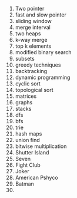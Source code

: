 1. Two pointer
2. fast and slow pointer
3. sliding window
4. merge interval
5. two heaps
6. k-way merge
7. top k elements
8. modified binary search
9. subsets
10. greedy techniques
11. backtracking
12. dynamic programming
13. cyclic sort
14. topological sort
15. matrices
16. graphs
17. stacks
18. dfs
19. bfs
20. trie
21. hash maps
22. union find
23. bitwise multiplication
24. Shutter Island 
25. Seven
26. Fight Club
27. Joker
28. American Pshyco
29. Batman
30. 